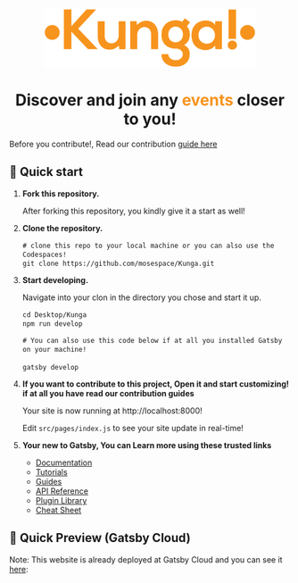 <p align="center">
  <a href="https://kunga.gatsbyjs.io/">
    <img alt="Kunga!" src="src\images\Logo.png" width="380" />
  </a>
  <h1 align="center" >
  Discover and join any <b><font color="#f7941d">events</b></font> closer to you!
</h1>
</p>

Before you contribute!, Read our contribution [guide here](/CONTRIBUTING.md)

## 🚀 Quick start

1.  **Fork this repository.**

    After forking this repository, you kindly give it a start as well!
  
2.  **Clone the repository.**

    ```shell
    # clone this repo to your local machine or you can also use the Codespaces!
    git clone https://github.com/mosespace/Kunga.git
    ```

2.  **Start developing.**

    Navigate into your clon in the directory you chose and start it up.

    ```shell
    cd Desktop/Kunga
    npm run develop
    ```

    ```shell
    # You can also use this code below if at all you installed Gatsby on your machine!

    gatsby develop
    ```

3.  **If you want to contribute to this project, Open it and start customizing! if at all you have read our contribution guides**

    Your site is now running at http://localhost:8000!

    Edit `src/pages/index.js` to see your site update in real-time!

4.  **Your new to Gatsby, You can Learn more using these trusted links**

    - [Documentation](https://www.gatsbyjs.com/docs/?utm_source=starter&utm_medium=readme&utm_campaign=minimal-starter)
    - [Tutorials](https://www.gatsbyjs.com/tutorial/?utm_source=starter&utm_medium=readme&utm_campaign=minimal-starter)
    - [Guides](https://www.gatsbyjs.com/tutorial/?utm_source=starter&utm_medium=readme&utm_campaign=minimal-starter)
    - [API Reference](https://www.gatsbyjs.com/docs/api-reference/?utm_source=starter&utm_medium=readme&utm_campaign=minimal-starter)
    - [Plugin Library](https://www.gatsbyjs.com/plugins?utm_source=starter&utm_medium=readme&utm_campaign=minimal-starter)
    - [Cheat Sheet](https://www.gatsbyjs.com/docs/cheat-sheet/?utm_source=starter&utm_medium=readme&utm_campaign=minimal-starter)

## 🚀 Quick Preview (Gatsby Cloud)

Note: This website is already deployed at Gatsby Cloud and you can see it [here](https://kunga.gatsbyjs.io/):

